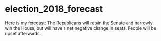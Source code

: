 # election_2018_forecast

Here is my forecast: The Republicans will retain the Senate and narrowly win the House, but will have a net negative change in seats. People will be upset afterwards.
